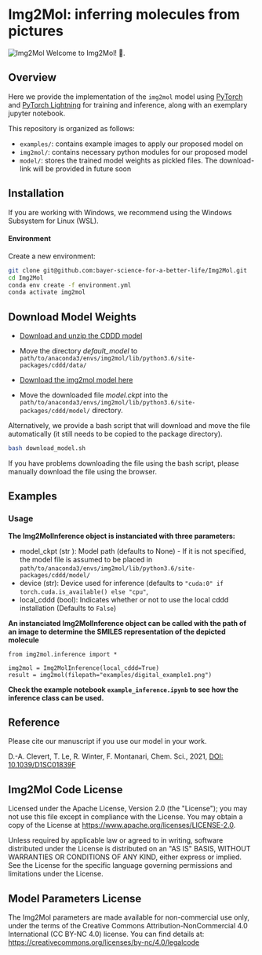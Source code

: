 Img2Mol: inferring molecules from pictures
==========================================
![Img2Mol](Img2Mol.png)
Welcome to Img2Mol! :wave:.

## Overview
 Here we provide the implementation of the `img2mol` model using [PyTorch](https://github.com/pytorch/pytorch) and [PyTorch Lightning](https://github.com/PyTorchLightning/pytorch-lightning) for training and inference, along with an exemplary jupyter notebook.
 
This repository is organized as follows:
* `examples/`: contains example images to apply our proposed model on
* `img2mol/`: contains necessary python modules for our proposed model
* `model/`: stores the trained model weights as pickled files. The download-link will be provided in future soon

## Installation
If you are working with Windows, we recommend using the Windows Subsystem for Linux (WSL).

#### Environment
Create a new environment:
```bash
git clone git@github.com:bayer-science-for-a-better-life/Img2Mol.git
cd Img2Mol
conda env create -f environment.yml
conda activate img2mol
```
## Download Model Weights
* [Download and unzip the CDDD model](https://drive.google.com/u/0/uc?id=1oyknOulq_j0w9kzOKKIHdTLo5HphT99h&export=download)
* Move the directory *default_model* to `path/to/anaconda3/envs/img2mol/lib/python3.6/site-packages/cddd/data/`

* [Download the img2mol model here](https://drive.google.com/file/d/1pk21r4Zzb9ZJkszJwP9SObTlfTaRMMtF/view)

* Move the downloaded file *model.ckpt* into the `path/to/anaconda3/envs/img2mol/lib/python3.6/site-packages/cddd/model/` directory.  

Alternatively, we provide a bash script that will download and move the file automatically (it still needs to be copied to the package directory).
```bash
bash download_model.sh
```
If you have problems downloading the file using the bash script, please manually download the file using the browser.

## Examples
### Usage
**The Img2MolInference object is instanciated with three parameters:**
* model_ckpt (str ): Model path (defaults to None) - If it is not specified, the model file is assumed to be placed in `path/to/anaconda3/envs/img2mol/lib/python3.6/site-packages/cddd/model/`
* device (str): Device used for inference (defaults to `"cuda:0" if torch.cuda.is_available() else "cpu"`,
* local_cddd (bool): Indicates whether or not to use the local cddd installation (Defaults to `False`)

**An instanciated Img2MolInference object can be called with the path of an image to determine the SMILES representation of the depicted molecule**
```
from img2mol.inference import *

img2mol = Img2MolInference(local_cddd=True)
result = img2mol(filepath="examples/digital_example1.png")
```

**Check the example notebook `example_inference.ipynb` to see how the inference class can be used.**

## Reference
Please cite our manuscript if you use our model in your work.

D.-A. Clevert, T. Le, R. Winter, F. Montanari, Chem. Sci., 2021, [DOI: 10.1039/D1SC01839F](https://doi.org/10.1039/D1SC01839F)

## Img2Mol Code License
Licensed under the Apache License, Version 2.0 (the "License"); you may not use this file except in compliance with the License. You may obtain a copy of the License at https://www.apache.org/licenses/LICENSE-2.0.

Unless required by applicable law or agreed to in writing, software distributed under the License is distributed on an "AS IS" BASIS, WITHOUT WARRANTIES OR CONDITIONS OF ANY KIND, either express or implied. See the License for the specific language governing permissions and limitations under the License.

##  Model Parameters License
The Img2Mol parameters are made available for non-commercial use only, under the terms of the Creative Commons Attribution-NonCommercial 4.0 International (CC BY-NC 4.0) license. You can find details at: https://creativecommons.org/licenses/by-nc/4.0/legalcode

